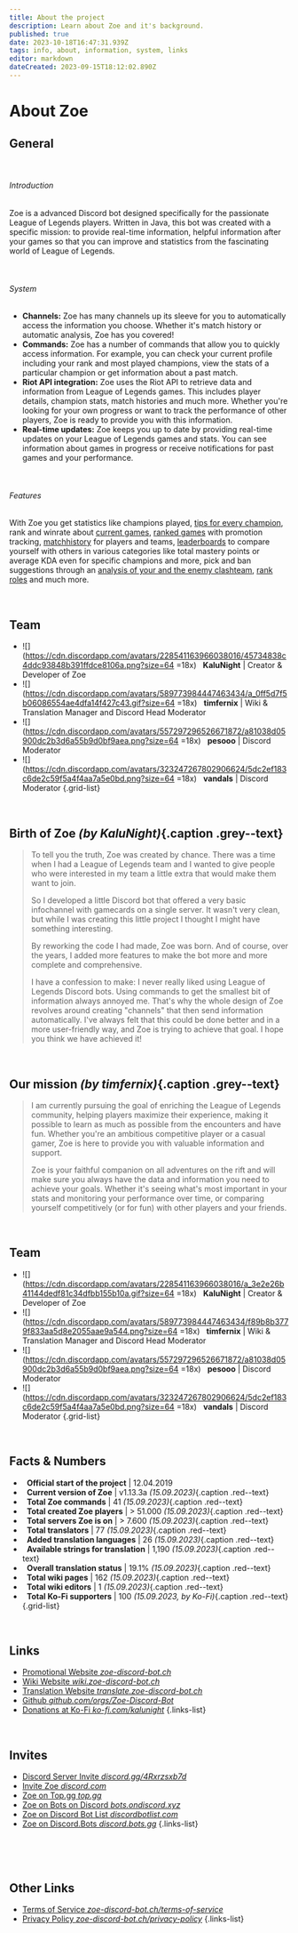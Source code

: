 ```yaml
---
title: About the project
description: Learn about Zoe and it's background.
published: true
date: 2023-10-18T16:47:31.939Z
tags: info, about, information, system, links
editor: markdown
dateCreated: 2023-09-15T18:12:02.890Z
---
```


# About Zoe

## General

<br>

###### Introduction

Zoe is a advanced Discord bot designed specifically for the passionate League of Legends players. Written in Java, this bot was created with a specific mission: to provide real-time information, helpful information after your games so that you can improve and statistics from the fascinating world of League of Legends.

<br>

###### System
- **Channels:** Zoe has many channels up its sleeve for you to automatically access the information you choose. Whether it's match history or automatic analysis, Zoe has you covered!
- **Commands:** Zoe has a number of commands that allow you to quickly access information. For example, you can check your current profile including your rank and most played champions, view the stats of a particular champion or get information about a past match.
- **Riot API integration:** Zoe uses the Riot API to retrieve data and information from League of Legends games. This includes player details, champion stats, match histories and much more. Whether you're looking for your own progress or want to track the performance of other players, Zoe is ready to provide you with this information.
- **Real-time updates:** Zoe keeps you up to date by providing real-time updates on your League of Legends games and stats. You can see information about games in progress or receive notifications for past games and your performance.

<br>

###### Features
With Zoe you get statistics like champions played, [tips for every champion](/en/features/champion-analysis), rank and winrate about [current games](/en/features/infoChannel), [ranked games](/en/features/rankChannel) with promotion tracking,  [matchhistory](/en/features/matchhistoryChannel) for players and teams, [leaderboards](/en/features/leaderboards) to compare yourself with others in various categories like total mastery points or average KDA even for specific champions and more, pick and ban suggestions through an [analysis of your and the enemy clashteam](/en/features/clashChannel), [rank roles](/en/features/rankroles) and much more. 

<br>

## Team

- ![](https://cdn.discordapp.com/avatars/228541163966038016/45734838c4ddc93848b391ffdce8106a.png?size=64 =18x)  &nbsp; **KaluNight** | Creator & Developer of Zoe
- ![](https://cdn.discordapp.com/avatars/589773984447463434/a_0ff5d7f5b06086554ae4dfa14f427c43.gif?size=64 =18x) &nbsp; **timfernix** | Wiki & Translation Manager and Discord Head Moderator
- ![](https://cdn.discordapp.com/avatars/557297296526671872/a81038d05900dc2b3d6a55b9d0bf9aea.png?size=64 =18x) &nbsp; **pesooo** | Discord Moderator
- ![](https://cdn.discordapp.com/avatars/323247267802906624/5dc2ef183c6de2c59f5a4f4aa7a5e0bd.png?size=64 =18x) &nbsp; **vandals** | Discord Moderator
{.grid-list}

<br>

## Birth of Zoe *(by KaluNight)*{.caption .grey--text}
> To tell you the truth, Zoe was created by chance. There was a time when I had a League of Legends team and I wanted to give people who were interested in my team a little extra that would make them want to join.
>
> So I developed a little Discord bot that offered a very basic infochannel with gamecards on a single server. It wasn't very clean, but while I was creating this little project I thought I might have something interesting.
>
> By reworking the code I had made, Zoe was born. And of course, over the years, I added more features to make the bot more and more complete and comprehensive.
>
> I have a confession to make: I never really liked using League of Legends Discord bots. Using commands to get the smallest bit of information always annoyed me. That's why the whole design of Zoe revolves around creating "channels" that then send information automatically. I've always felt that this could be done better and in a more user-friendly way, and Zoe is trying to achieve that goal. I hope you think we have achieved it!

<br>

## Our mission *(by timfernix)*{.caption .grey--text}
> I am currently pursuing the goal of enriching the League of Legends community, helping players maximize their experience, making it possible to learn as much as possible from the encounters and have fun. Whether you're an ambitious competitive player or a casual gamer, Zoe is here to provide you with valuable information and support.
>
> Zoe is your faithful companion on all adventures on the rift and will make sure you always have the data and information you need to achieve your goals.
Whether it's seeing what's most important in your stats and monitoring your performance over time, or comparing yourself competitively (or for fun) with other players and your friends.

<br>

## Team

- ![](https://cdn.discordapp.com/avatars/228541163966038016/a_3e2e26b41144dedf81c34dfbb155b10a.gif?size=64 =18x)  &nbsp; **KaluNight** | Creator & Developer of Zoe
- ![](https://cdn.discordapp.com/avatars/589773984447463434/f89b8b3779f833aa5d8e2055aae9a544.png?size=64 =18x) &nbsp; **timfernix** | Wiki & Translation Manager and Discord Head Moderator
- ![](https://cdn.discordapp.com/avatars/557297296526671872/a81038d05900dc2b3d6a55b9d0bf9aea.png?size=64 =18x) &nbsp; **pesooo** | Discord Moderator
- ![](https://cdn.discordapp.com/avatars/323247267802906624/5dc2ef183c6de2c59f5a4f4aa7a5e0bd.png?size=64 =18x) &nbsp; **vandals** | Discord Moderator
{.grid-list}

<br>

## Facts & Numbers

- <i class="mdi mdi-calendar"></i>  &nbsp; **Official start of the project** | 12.04.2019	
- <i class="mdi mdi-code-tags"></i>  &nbsp; **Current version of Zoe** | v1.13.3a *(15.09.2023)*{.caption .red--text}
- <i class="mdi mdi-slash-forward-box"></i>  &nbsp; **Total Zoe commands** | 41 *(15.09.2023)*{.caption .red--text}
- <i class="mdi mdi-account"></i>  &nbsp; **Total created Zoe players** | > 51.000 *(15.09.2023)*{.caption .red--text}
- <i class="mdi mdi-server"></i>  &nbsp; **Total servers Zoe is on** | > 7.600 *(15.09.2023)*{.caption .red--text}
- <i class="mdi mdi-account"></i>  &nbsp; **Total translators** | 77 *(15.09.2023)*{.caption .red--text}
- <i class="mdi mdi-translate"></i>  &nbsp; **Added translation languages** | 26 *(15.09.2023)*{.caption .red--text}
- <i class="mdi mdi-translate"></i>  &nbsp; **Available strings for translation** | 1,190 *(15.09.2023)*{.caption .red--text}	
- <i class="mdi mdi-translate"></i>  &nbsp; **Overall translation status** | 19.1% *(15.09.2023)*{.caption .red--text}
- <i class="mdi mdi-library"></i>  &nbsp; **Total wiki pages** | 162 *(15.09.2023)*{.caption .red--text}
- <i class="mdi mdi-account"></i>  &nbsp; **Total wiki editors** | 1 *(15.09.2023)*{.caption .red--text}
- <i class="mdi mdi-gift"></i>  &nbsp; **Total Ko-Fi supporters** | 100 *(15.09.2023, by Ko-Fi)*{.caption .red--text}
{.grid-list}

<br>

## Links
- [<i class="mdi mdi-home"></i> Promotional Website *zoe-discord-bot.ch*](https://zoe-discord-bot.ch/)
- [<i class="mdi mdi-library"></i> Wiki Website *wiki.zoe-discord-bot.ch*](https://wiki.zoe-discord-bot.ch/en/home/)
- [<i class="mdi mdi-translate"></i> Translation Website *translate.zoe-discord-bot.ch*](https://translate.zoe-discord-bot.ch/)
- [<i class="mdi mdi-code-braces"></i> Github *github.com/orgs/Zoe-Discord-Bot*](https://github.com/orgs/Zoe-Discord-Bot/)
- [<i class="mdi mdi-gift"></i> Donations at Ko-Fi *ko-fi.com/kalunight*](https://ko-fi.com/kalunight)
{.links-list}

<br>

## Invites
- [Discord Server Invite *discord.gg/4Rxrzsxb7d*](https://discord.gg/4Rxrzsxb7d)
- [Invite Zoe *discord.com*](https://discord.com/oauth2/authorize?client_id=550737379460382752&scope=bot%20applications.commands&permissions=397553298512&response_type=code&redirect_uri=https%3A%2F%2Fzoe-discord-bot.ch%2FThanksYou.html)
- [Zoe on Top.gg *top.gg*](https://top.gg/bot/550737379460382752)
- [Zoe on Bots on Discord *bots.ondiscord.xyz*](https://bots.ondiscord.xyz/bots/550737379460382752)
- [Zoe on Discord Bot List *discordbotlist.com*](https://discordbotlist.com/bots/zoe)
- [Zoe on Discord.Bots *discord.bots.gg*](https://discord.bots.gg/bots/550737379460382752)
{.links-list}

<br><br><br>

## Other Links
- [<i class="mdi mdi-shield-check-outline"></i> Terms of Service *zoe-discord-bot.ch/terms-of-service*](https://zoe-discord-bot.ch/terms-of-service.html)
- [<i class="mdi mdi-shield-lock-outline"></i> Privacy Policy *zoe-discord-bot.ch/privacy-policy*](https://zoe-discord-bot.ch/privacy-policy.html)
{.links-list}


